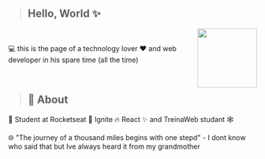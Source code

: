 > <h2>Hello, World ✨</h2>

<img align="right" width='120px' heigth='150px' src='https://camo.githubusercontent.com/002313a28ac7d09f24e8a70358139bb4f7c2c32eaf83a926e873bedf67b69eac/68747470733a2f2f6d656469612e67697068792e636f6d2f6d656469612f654e41736a4f353574506267616f72376d612f67697068792e676966'>

<br>

<p>💻 this is the page of a technology lover ❤️ and web developer in his spare time (all the time)  </p>


<br>

> <h2>🚀 About </h2>

<p>🎒 Student at Rocketseat 🚀 Ignite 🔥 React ✨ and TreinaWeb studant 🕸️</p>


<p>🌐 "The journey of a thousand miles begins with one stepd" - I dont know who said that but Ive always heard it from my grandmother</p>








